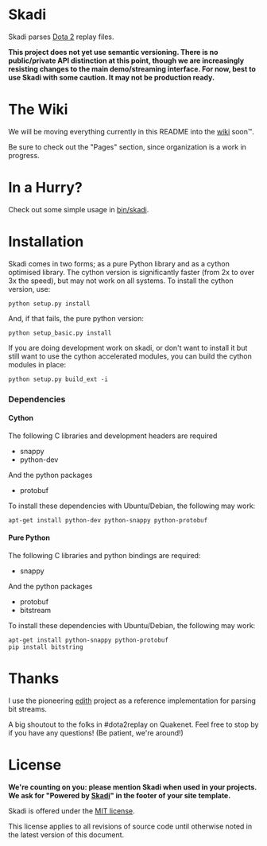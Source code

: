 Skadi
=====

Skadi parses [Dota 2](http://www.dota2.com) replay files.

**This project does not yet use semantic versioning. There is no public/private API distinction at this point, though we are increasingly resisting changes to the main demo/streaming interface. For now, best to use Skadi with some caution. It may not be production ready.**


The Wiki
========

We will be moving everything currently in this README into the [wiki](https://github.com/onethirtyfive/skadi/wiki) soon™.

Be sure to check out the "Pages" section, since organization is a work in progress.


In a Hurry?
===========

Check out some simple usage in [bin/skadi](https://github.com/onethirtyfive/skadi/blob/master/bin/skadi).


Installation
============

Skadi comes in two forms; as a pure Python library and as a cython optimised library. The cython version is significantly faster (from 2x to over 3x the speed), but may not work on all systems. To install the cython version, use:

    python setup.py install

And, if that fails, the pure python version:

    python setup_basic.py install

If you are doing development work on skadi, or don't want to install it but still want to use the cython accelerated modules, you can build the cython modules in place:

    python setup.py build_ext -i

### Dependencies

#### Cython

The following C libraries and development headers are required

 * snappy
 * python-dev

And the python packages

 * protobuf

To install these dependencies with Ubuntu/Debian, the following may work:

    apt-get install python-dev python-snappy python-protobuf

#### Pure Python

The following C libraries and python bindings are required:

 * snappy

And the python packages

 * protobuf
 * bitstream

To install these dependencies with Ubuntu/Debian, the following may work:

    apt-get install python-snappy python-protobuf
    pip install bitstring

Thanks
======

I use the pioneering [edith](https://github.com/dschleck/edith) project as a reference implementation for parsing bit streams.

A big shoutout to the folks in #dota2replay on Quakenet. Feel free to stop by if you have any questions! (Be patient, we're around!)


License
=======

**We're counting on you: please mention Skadi when used in your projects. We ask for "Powered by [Skadi](https://github.com/skadistats/skadi)" in the footer of your site template.**

Skadi is offered under the [MIT license](https://github.com/onethirtyfive/skadi/blob/master/LICENSE).

This license applies to all revisions of source code until otherwise noted in the latest version of this document.
